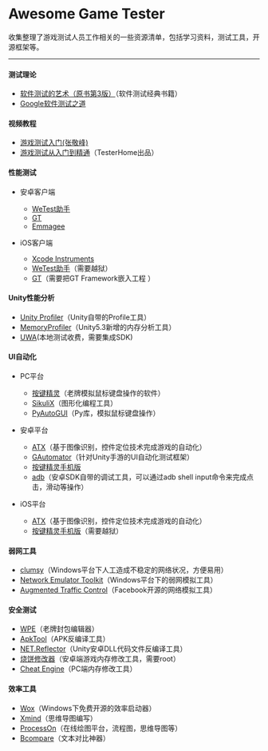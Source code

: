 # Awesome Game Tester

收集整理了游戏测试人员工作相关的一些资源清单，包括学习资料，测试工具，开源框架等。

---


#### 测试理论
- [软件测试的艺术（原书第3版）](https://item.jd.com/10978790.html)（软件测试经典书籍） 
- [Google软件测试之道](https://item.jd.com/11330792.html) 


#### 视频教程
- [游戏测试入门(张敬峰)](https://www.imooc.com/learn/880)
- [游戏测试从入门到精通](https://ke.qq.com/course/127426)（TesterHome出品）

  
#### 性能测试
- 安卓客户端
    - [WeTest助手](https://wetest.qq.com/cloud/help/effective)
    - [GT](http://gt.tencent.com/) 
    - [Emmagee](https://github.com/NetEase/Emmagee)
   
- iOS客户端
    - [Xcode Instruments](https://developer.apple.com/library/content/documentation/DeveloperTools/Conceptual/InstrumentsUserGuide/NavigatingInstruments.html#//apple_ref/doc/uid/TP40004652-CH8-SW1)
    - [WeTest助手](https://wetest.qq.com/cloud/help/effective)（需要越狱）
    - [GT](http://gt.tencent.com/)（需要把GT Framework嵌入工程 ）

#### Unity性能分析
- [Unity Profiler](https://docs.unity3d.com/Manual/Profiler.html)（Unity自带的Profile工具）
- [MemoryProfiler](https://bitbucket.org/Unity-Technologies/memoryprofiler/overview)（Unity5.3新增的内存分析工具）
- [UWA](https://www.uwa4d.com/)(本地测试收费，需要集成SDK)

#### UI自动化
- PC平台
    - [按键精灵](http://www.anjian.com/download.htm)（老牌模拟鼠标键盘操作的软件）
    - [SikuliX](http://www.sikulix.com/)（图形化编程工具）
    - [PyAutoGUI](https://muxuezi.github.io/posts/doc-pyautogui.html)（Py库，模拟鼠标键盘操作）

- 安卓平台
    - [ATX](https://github.com/NetEaseGame/ATX)（基于图像识别，控件定位技术完成游戏的自动化）
    - [GAutomator](https://github.com/Tencent/GAutomator)（针对Unity手游的UI自动化测试框架）
    - [按键精灵手机版](http://www.mobileanjian.com/)
    - [adb]()（安卓SDK自带的调试工具，可以通过adb shell input命令来完成点击，滑动等操作）
   
- iOS平台
    - [ATX](https://github.com/NetEaseGame/ATX)（基于图像识别，控件定位技术完成游戏的自动化）
    - [按键精灵手机版](http://www.mobileanjian.com/)（需要越狱）

#### 弱网工具
- [clumsy](http://jagt.github.io/clumsy/)（Windows平台下人工造成不稳定的网络状况，方便易用）
- [Network Emulator Toolkit](http://blog.mrpol.nl/2010/01/14/network-emulator-toolkit/)（Windows平台下的弱网模拟工具）  
- [Augmented Traffic Control](https://github.com/facebook/augmented-traffic-control)（Facebook开源的网络模拟工具）

 
#### 安全测试
- [WPE]()（老牌封包编辑器）
- [ApkTool](http://ibotpeaches.github.io/Apktool/)（APK反编译工具）
- [NET.Reflector]()（Unity安卓DLL代码文件反编译工具）
- [烧饼修改器]()（安卓端游戏内存修改工具，需要root）
- [Cheat Engine](http://www.cheatengine.org/)（PC端内存修改工具）

#### 效率工具
- [Wox](http://www.getwox.com/)（Windows下免费开源的效率启动器）
- [Xmind](http://www.xmindchina.net/)（思维导图编写）
- [ProcessOn](https://www.processon.com/)（在线绘图平台，流程图，思维导图等）
- [Bcompare](http://www.scootersoftware.com/download.php)（文本对比神器）

